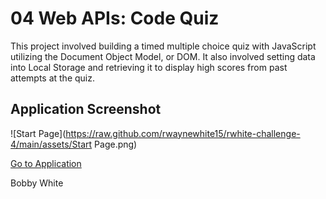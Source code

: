 # 04 Web APIs: Code Quiz

This project involved building a timed multiple choice quiz with JavaScript utilizing the Document Object Model, or DOM. It also involved setting data into Local Storage and retrieving it to display high scores from past attempts at the quiz.

## Application Screenshot

![Start Page](https://raw.github.com/rwaynewhite15/rwhite-challenge-4/main/assets/Start Page.png)



[Go to Application](https://rwaynewhite15.github.io/rwhite-challenge-4/)

Bobby White
